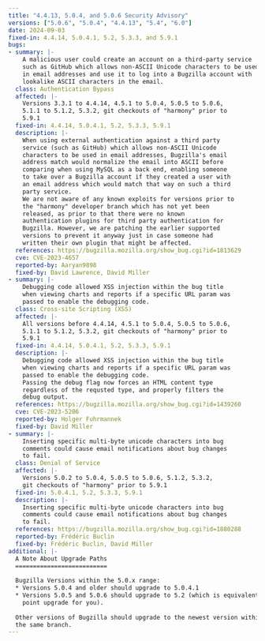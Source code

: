```yaml
---
title: "4.4.13, 5.0.4, and 5.0.6 Security Advisory"
versions: ["5.0.6", "5.0.4", "4.4.13", "5.4", "6.0"]
date: 2024-09-03
fixed-in: 4.4.14, 5.0.4.1, 5.2, 5.3.3, and 5.9.1
bugs:
- summary: |-
    A malicious user could create an account on a third-party service
    such as GitHub which allows non-ASCII Unicode characters to be used
    in email addresses and use it to log into a Bugzilla account with
    lookalike ASCII characters in the email.
  class: Authentication Bypass
  affected: |-
    Versions 3.3.1 to 4.4.14, 4.5.1 to 5.0.4, 5.0.5 to 5.0.6,
    5.1.1 to 5.1.2, 5.3.2, git checkouts of "harmony" prior to
    5.9.1
  fixed-in: 4.4.14, 5.0.4.1, 5.2, 5.3.3, 5.9.1
  description: |-
    When using external authentication against a third party
    service (such as GitHub) which allows non-ASCII Unicode
    characters to be used in email addresses, Bugzilla's email
    address match would normalize the email into ASCII before
    comparing when using MySQL as a back end, enabling someone
    to take over a Bugzilla account if they created a user with
    an email address which would match that way on such a third
    party service.
    We are not aware of any known exploits for versions prior to
    the "harmony" developer branch which has not yet been
    released, as prior to that there were no known
    authentication plugins for third party authentication for
    Bugzilla. However, we are patching the earlier supported
    versions to prevent it anyway just in case someone had
    written their own plugin that might be affected.
  references: https://bugzilla.mozilla.org/show_bug.cgi?id=1813629
  cve: CVE-2023-4657
  reported-by: Aaryan9898
  fixed-by: David Lawrence, David Miller
- summary: |-
    Debugging code allowed XSS injection within the bug title
    when viewing charts and reports if a specific URL param was
    passed to enable the debugging code.
  class: Cross-site Scripting (XSS)
  affected: |-
    All versions before 4.4.14, 4.5.1 to 5.0.4, 5.0.5 to 5.0.6,
    5.1.1 to 5.1.2, 5.3.2, git checkouts of "harmony" prior to
    5.9.1
  fixed-in: 4.4.14, 5.0.4.1, 5.2, 5.3.3, 5.9.1
  description: |-
    Debugging code allowed XSS injection within the bug title
    when viewing charts and reports if a specific URL param was
    passed to enable the debugging code.
    Passing the debug flag now forces an HTML content type
    regardless of the requsted type, and properly filters the
    debug output.
  references: https://bugzilla.mozilla.org/show_bug.cgi?id=1439260
  cve: CVE-2023-5206
  reported-by: Holger Fuhrmannek
  fixed-by: David Miller
- summary: |-
    Inserting specific multi-byte unicode characters into bug
    comments could cause email notifications about bug changes
    to fail.
  class: Denial of Service
  affected: |-
    Versions 5.0.2 to 5.0.4, 5.0.5 to 5.0.6, 5.1.2, 5.3.2,
    git checkouts of "harmony" prior to 5.9.1
  fixed-in: 5.0.4.1, 5.2, 5.3.3, 5.9.1
  description: |-
    Inserting specific multi-byte unicode characters into bug
    comments could cause email notifications about bug changes
    to fail.
  references: https://bugzilla.mozilla.org/show_bug.cgi?id=1880288
  reported-by: Frédéric Buclin
  fixed-by: Frédéric Buclin, David Miller
additional: |-
  A Note About Upgrade Paths
  ==========================
  
  Bugzilla Versions within the 5.0.x range:
  * Versions 5.0.4 and older should upgrade to 5.0.4.1
  * Versions 5.0.5 and 5.0.6 should upgrade to 5.2 (which is equivalent to a
    point upgrade for you).
  
  Other versions of Bugzilla should upgrade to the newest version within
  the same branch.
---
```

